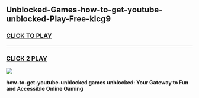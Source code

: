 
## Unblocked-Games-how-to-get-youtube-unblocked-Play-Free-klcg9
<h3>
<a href="https://premium76.site?title=how-to-get-youtube-unblocked&ref=20M">CLICK TO PLAY</a></h3>
<hr>

<h3>
<a href="https://premium76.site?title=how-to-get-youtube-unblocked&ref=20M">CLICK 2 PLAY</a>
  
</h3>

<a href="https://premium76.site?title=how-to-get-youtube-unblocked&ref=19M"><img src="https://clearcache.store/games.png"></a>


**how-to-get-youtube-unblocked games unblocked: Your Gateway to Fun and Accessible Online Gaming**
